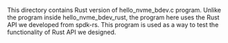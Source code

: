 This directory contains Rust version of hello_nvme_bdev.c program. Unlike the program
inside hello_nvme_bdev_rust, the program here uses the Rust API we developed from
spdk-rs. This program is used as a way to test the functionality of Rust API we 
designed.
